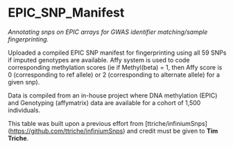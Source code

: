 # EPIC_SNP_Manifest
*Annotating snps on EPIC arrays for GWAS identifier matching/sample fingerprinting.*

Uploaded a compiled EPIC SNP manifest for fingerprinting using all 59 SNPs if imputed genotypes are available.
Affy system is used to code corresponding methylation scores (ie if Methyl(beta) = 1, then Affy score is 0 (corresponding to ref allele) or 2 (corresponding to alternate allele) for a given snp). 

Data is compiled from an in-house project where DNA methylation (EPIC) and Genotyping (affymatrix) data are available for a cohort of 1,500 individuals. 

This table was built upon a previous effort from [ttriche/infiniumSnps] (https://github.com/ttriche/infiniumSnps) and credit must be given to **Tim Triche**.
